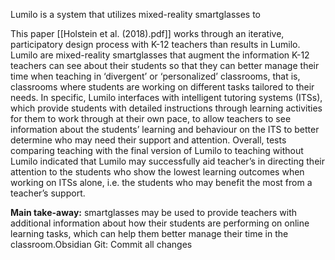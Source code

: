 Lumilo is a system that utilizes mixed-reality smartglasses to 


This paper [[Holstein et al. (2018).pdf]] works through an iterative, participatory design process with K-12 teachers than results in Lumilo. Lumilo are mixed-reality smartglasses that augment the information K-12 teachers can see about their students so that they can better manage their time when teaching in ‘divergent’ or ‘personalized’ classrooms, that is, classrooms where students are working on different tasks tailored to their needs. In specific, Lumilo interfaces with intelligent tutoring systems (ITSs), which provide students with detailed instructions through learning activities for them to work through at their own pace, to allow teachers to see information about the students’ learning and behaviour on the ITS to better determine who may need their support and attention. Overall, tests comparing teaching with the final version of Lumilo to teaching without Lumilo indicated that Lumilo may successfully aid teacher’s in directing their attention to the students who show the lowest learning outcomes when working on ITSs alone, i.e. the students who may benefit the most from a teacher’s support.

**Main take-away:** smartglasses may be used to provide teachers with additional information about how their students are performing on online learning tasks, which can help them better manage their time in the classroom.Obsidian Git: Commit all changes